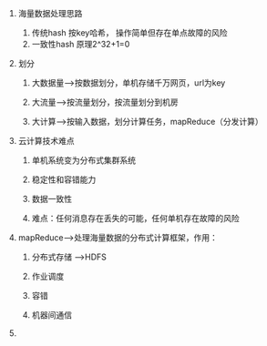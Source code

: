 1. 海量数据处理思路
   1. 传统hash 按key哈希， 操作简单但存在单点故障的风险
   2. 一致性hash 原理2^32+1=0
2. 划分

   1. 大数据量--&gt;按数据划分，单机存储千万网页，url为key

   2. 大流量--&gt;按流量划分，按流量划分到机房

   3. 大计算--&gt;按输入数据，划分计算任务，mapReduce（分发计算）

3. 云计算技术难点

   1. 单机系统变为分布式集群系统

   2. 稳定性和容错能力

   3. 数据一致性

   4. 难点：任何消息存在丢失的可能，任何单机存在故障的风险

4. mapReduce--&gt;处理海量数据的分布式计算框架，作用：

   1. 分布式存储 --&gt;HDFS

   2. 作业调度

   3. 容错

   4. 机器间通信

5. 



